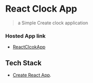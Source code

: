 # React Clock App
> a Simple Create clock application

### Hosted App link
* [ReactClcokApp](https://reactclockapp.netlify.app/)

## Tech Stack
* [Create React App](https://github.com/facebook/create-react-app).

